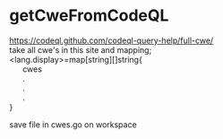# getCweFromCodeQL
https://codeql.github.com/codeql-query-help/full-cwe/<br/>
take all cwe's in this site and mapping;<br/>
<lang.display>=map[string][]string{<br/>
 &nbsp;&nbsp;&nbsp;&nbsp;&nbsp;&nbsp;cwes<br/>
&nbsp;&nbsp;&nbsp;&nbsp;&nbsp;&nbsp;.<br/>
 &nbsp;&nbsp;&nbsp;&nbsp;&nbsp;&nbsp;.<br/>
&nbsp;&nbsp;&nbsp;&nbsp;&nbsp;&nbsp;.<br/>
}

save file in cwes.go on workspace
